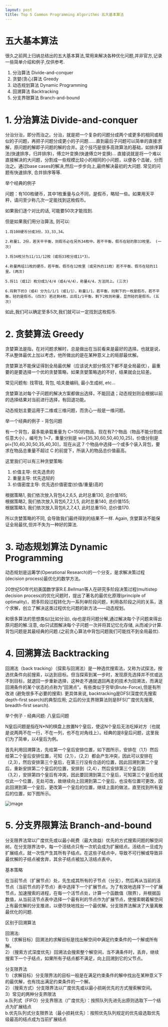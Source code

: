```yaml
---
layout: post
title: Top 5 Common Programming Algorithms 五大基本算法
---
```


# 五大基本算法

很久之前网上归纳总结出的五大基本算法,常用来解决各种优化问题,并非官方,记录一些简单介绍和例子,仅供参考.

1. 分治算法 Divide-and-conquer
2. 贪婪(贪心)算法 Greedy
3. 动态规划算法 Dynamic Programming
4. 回溯算法 Backtracking
5. 分支界限算法 Branch-and-bound

# 1. 分治算法 Divide-and-conquer

分治分治，即分而治之。分治，就是把一个复杂的问题分成两个或更多的相同或相似的子问题，再把子问题分成更小的子问题……直到最后子问题可以简单的直接求解，原问题的解即子问题的解的合并。这个技巧是很多高效算法的基础，如排序算法(快速排序，归并排序)，傅立叶变换(快速傅立叶变换)...
直接说就是将一个难以直接解决的大问题，分割成一些规模比较小的相同的小问题，以便各个击破，分而治之。通过base cases的解决,然后一步步向上,最终解决最初的大问题. 常见的问题有快速排序, 合并排序等等.

举个经典的例子

问题：有100枚硬币，其中1枚重量与众不同，是假币，略轻一些。如果用天平秤，请问至少称几次一定能找到这枚假币。

如果我们逐个对比的话, 可能要50次才能找到.

但是如果我们用分治算法, 则可以:

```
1.将100硬币分成3份，33,33,34。

2.称量1、2份，若天平平衡，则假币必在另外34枚中。若不平衡，假币在轻的那33枚里。 (一次)

3.将34枚分为11/11/12枚（或将33枚分成11*3）。

4.称量两组11枚的硬币，若平衡，假币在12枚里（或另外的11枚）若不平衡，假币在轻的11里。(两次)

5.将11（或12）枚分成3/4/4（或4/4/4），称量4/4，方法同上。(三次)

6.将剩下的3（或4）分为1/1/1（或1/1），称量1/1，若平衡，则剩下的一枚是假币，若不平衡，轻的是假币。(四次) 若还剩4枚，出现1/1平衡，剩下2枚则称量，显然轻的是假币。(五次)
```

如此,我们可以确定至多5次,我们就可以一定找到这枚假币.


# 2. 贪婪算法 Greedy

贪婪算法是指，在对问题求解时，总是做出在当前看来是最好的选择。也就是说，不从整体最优上加以考虑，他所做出的是在某种意义上的局部最优解。  

贪婪算法不能保证得到全局最优解（应该说大部分情况下都不是全局最优），最重要的是要选择一个优的贪婪策略，如果贪婪策略选的不好，结果就会比较差。

常见问题有: 找零钱, 背包, 哈夫曼编码, 最小生成树, etc...

贪婪算法对每个子问题的解决方案都做出选择，不能回退；动态规划则会根据以前的选择结果对当前进行选择，有回退功能。

动态规划主要运用于二维或三维问题，而贪心一般是一维问题。

举一个经典的例子 - 背包问题

有一个背包，最多能承载重量为 C=150的物品，现在有7个物品（物品不能分割成任意大小），编号为 1~7，重量分别是 wi=[35,30,60,50,40,10,25]，价值分别是 pi=[10,40,30,50,35,40,30]，现在从这 7 个物品中选择一个或多个装入背包，要求在物品总重量不超过 C 的前提下，所装入的物品总价值最高。

这里我们可以有三种贪婪策略:
1. 价值主导: 优先选贵的
2. 重量主导: 优先选轻的
3. 价值密度主导: 优先选价值密度(价值/重量)高的

根据策略1, 我们依次放入背包4,2,6,5, 此时总重130, 总价值165;  
根据策略2, 我们依次放入背包6,7,2,1,5, 此时总重140, 总价值155;  
根据策略3, 我们依次放入背包6,2,7,4,1, 此时总重150, 总价值170.

所以贪婪策略的不同, 会导致我们最终得到的结果不一样. Again, 贪婪算法不能保证全局最优,但并不失为一种好的算法.

# 3. 动态规划算法 Dynamic Programming

动态规划是运筹学(Operational Research)的一个分支，是求解决策过程(decision process)最优化的数学方法。

20世纪50年代初美国数学家R.E.Bellman等人在研究多阶段决策过程(multistep decision process)的优化问题时，提出了著名的最优化原理(principle of optimality)，把多阶段过程转化为一系列单阶段问题，利用各阶段之间的关系，逐个求解，创立了解决这类过程优化问题的新方法——动态规划。

和很多算法的思想类似(比如分治), dp也是将问题分解,通过解决每个子问题来得出原问题的解.注意, dp只试图解决每个子问题一次并将其记忆化存储, 从而减少计算. 背包问题是其最经典的问题.(之前贪心算法中背包问题我们可能找不到全局最优).





# 4. 回溯算法 Backtracking

回溯法（back tracking）（探索与回溯法）是一种选优搜索法，又称为试探法，按选优条件向前搜索，以达到目标。但当探索到某一步时，发现原先选择并不优或达不到目标，就退回一步重新选择，这种走不通就退回再走的技术为回溯法，而满足回溯条件的某个状态的点称为“回溯点”。有些类似于穷举(Brute-Force),但是有所改进 (避免很多不必要的搜索). 更具体来说, backtracking是DFS(深度优先搜索 depth-first search)的典型应用; 之后的分支界限算法则是BFS(广度优先搜索, breadth-first search).

举个例子 - 经典问题: 八皇后问题

N皇后问题是指在N*N的棋盘上放置N个皇后，使这N个皇后无法吃掉对方（也就是说两两不在一行，不在一列，也不在对角线上）。经典的是8皇后问题，这里我们为了简单，以4皇后为例。

首先利用回溯算法，先给第一个皇后安排位置，如下图所示，安排在（1,1）然后给第二个皇后安排位置，可知（2,1），（2,2）都会产生冲突，因此可以安排在（2,3），然后安排第三个皇后，在第三行没有合适的位置，因此回溯到第二个皇后，重新安排第二个皇后的位置，安排到（2,4），然后安排第三个皇后到（3,2），安排第四个皇后有冲突，因此要回溯到第三个皇后，可知第三个皇后也就仅此一个位置，无处可改，故继续向上回溯到第二个皇后，也没有位置可更改，因此回溯到第一个皇后，更改第一个皇后的位置，继续上面的做法，直至找到所有皇后的位置，如下图所示。

![image](https://github.com/LinyiGuo96/LinyiGuo96.github.io/assets/51500878/ed225f7d-0507-43bc-aa88-be255ea6b6cc)


# 5. 分支界限算法 Branch-and-bound

分支限界法常以广度优先或以最小耗费（最大效益）优先的方式搜索问题的解空间树。在分支限界法中，每一个活结点只有一次机会成为扩展结点。活结点一旦成为扩展结点，就一次性产生其所有子结点。在这些子结点中，导致不可行解或导致非最优解的子结点被舍弃，其余子结点被加入活结点表中。

基本策略

在当前节点（扩展节点）处，先生成其所有的子节点（分支），然后再从当前的活节点（当前节点的子节点）表中选择下一个扩展节点。为了有效地选择下一个扩展节点，加速搜索的进程，在每一个活节点处，计算一个函数值（限界），并根据函数值，从当前活节点表中选择一个最有利的节点作为扩展节点，使搜索朝着解空间上有最优解的分支推进，以便尽快地找出一个最优解。分支限界法解决了大量离散最优化的问题.

区别于回溯算法

回溯法:  
1）（求解目标）回溯法的求解目标是找出解空间中满足约束条件的一个解或所有解。  
2）（搜索方式深度优先）回溯法会搜索整个解空间，当不满条件时，丢弃，继续搜索下一个子结点，如果所有子结点都不满足，向上回溯到它的父节点。  

分支限界法  
1）（求解目标）分支限界法的目标一般是在满足约束条件的解中找出在某种意义下的最优解，也有找出满足约束条件的一个解。  
2）（搜索方式）分支限界法以广度优先或以最小损耗优先的方式搜索解空间。  
3）常见的两种分支界限法  
  a.队列式（FIFO）分支界限法（广度优先）：按照队列先进先出原则选取下一个结点为扩展结点  
  b.优先队列式分支限界法（最小损耗优先）：按照优先队列规定的优先级选取优先级最高的结点成为当前扩展结点  




